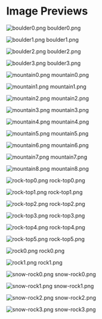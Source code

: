 # Image Previews

![boulder0.png](boulder0.png) boulder0.png

![boulder1.png](boulder1.png) boulder1.png

![boulder2.png](boulder2.png) boulder2.png

![boulder3.png](boulder3.png) boulder3.png

![mountain0.png](mountain0.png) mountain0.png

![mountain1.png](mountain1.png) mountain1.png

![mountain2.png](mountain2.png) mountain2.png

![mountain3.png](mountain3.png) mountain3.png

![mountain4.png](mountain4.png) mountain4.png

![mountain5.png](mountain5.png) mountain5.png

![mountain6.png](mountain6.png) mountain6.png

![mountain7.png](mountain7.png) mountain7.png

![mountain8.png](mountain8.png) mountain8.png

![rock-top0.png](rock-top0.png) rock-top0.png

![rock-top1.png](rock-top1.png) rock-top1.png

![rock-top2.png](rock-top2.png) rock-top2.png

![rock-top3.png](rock-top3.png) rock-top3.png

![rock-top4.png](rock-top4.png) rock-top4.png

![rock-top5.png](rock-top5.png) rock-top5.png

![rock0.png](rock0.png) rock0.png

![rock1.png](rock1.png) rock1.png

![snow-rock0.png](snow-rock0.png) snow-rock0.png

![snow-rock1.png](snow-rock1.png) snow-rock1.png

![snow-rock2.png](snow-rock2.png) snow-rock2.png

![snow-rock3.png](snow-rock3.png) snow-rock3.png

